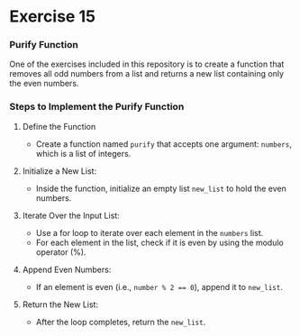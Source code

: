 # Exercise 15

### Purify Function

One of the exercises included in this repository is to create a function that removes all odd numbers from a list and returns a new list containing only the even numbers.

### Steps to Implement the Purify Function

1. Define the Function

   - Create a function named `purify` that accepts one argument: `numbers`, which is a list of integers.

2. Initialize a New List:

   - Inside the function, initialize an empty list `new_list` to hold the even numbers.

3. Iterate Over the Input List:

   - Use a for loop to iterate over each element in the `numbers` list.
   - For each element in the list, check if it is even by using the modulo operator (%).

4. Append Even Numbers:

   - If an element is even (i.e., `number % 2 == 0`), append it to `new_list`.

5. Return the New List:

   - After the loop completes, return the `new_list`.
